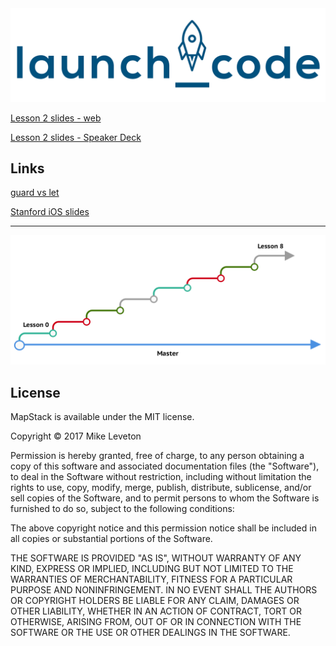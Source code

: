 <img src="https://raw.githubusercontent.com/Leveton/MapStack/master/images/launchCode.png" alt="TSNavigationStripView examples" />

[Lesson 2 slides - web](https://docs.google.com/presentation/d/1uEE-HrP2V94ZZpqGvv8qOSkM7alsn4QIQ-tgDQwBvWY/pub?start=false&loop=false&delayms=3000)

[Lesson 2 slides - Speaker Deck](https://speakerdeck.com/leveton/mapswift-lesson-2)


## Links

[guard vs let](https://medium.com/@mimicatcodes/unwrapping-optional-values-in-swift-3-0-guard-let-vs-if-let-40a0b05f9e69)

[Stanford iOS slides](http://www.bloomberg.com/graphics/2015-paul-ford-what-is-code)


<hr />

<img src="https://raw.githubusercontent.com/Leveton/MapStack/lesson0/images/BranchFlow.png" alt="TSNavigationStripView examples" />


## License

MapStack is available under the MIT license.

Copyright © 2017 Mike Leveton

Permission is hereby granted, free of charge, to any person obtaining a copy of this software and associated documentation files (the "Software"), to deal in the Software without restriction, including without limitation the rights to use, copy, modify, merge, publish, distribute, sublicense, and/or sell copies of the Software, and to permit persons to whom the Software is furnished to do so, subject to the following conditions:

The above copyright notice and this permission notice shall be included in all copies or substantial portions of the Software.

THE SOFTWARE IS PROVIDED "AS IS", WITHOUT WARRANTY OF ANY KIND, EXPRESS OR IMPLIED, INCLUDING BUT NOT LIMITED TO THE WARRANTIES OF MERCHANTABILITY, FITNESS FOR A PARTICULAR PURPOSE AND NONINFRINGEMENT. IN NO EVENT SHALL THE AUTHORS OR COPYRIGHT HOLDERS BE LIABLE FOR ANY CLAIM, DAMAGES OR OTHER LIABILITY, WHETHER IN AN ACTION OF CONTRACT, TORT OR OTHERWISE, ARISING FROM, OUT OF OR IN CONNECTION WITH THE SOFTWARE OR THE USE OR OTHER DEALINGS IN THE SOFTWARE.